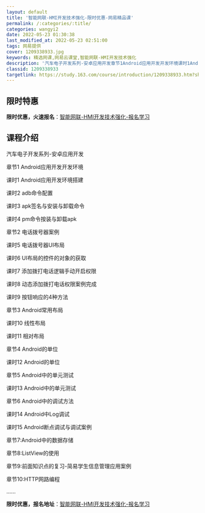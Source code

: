 ```yaml
---
layout: default
title: '智能网联-HMI开发技术强化-限时优惠-网易精品课'
permalink: /:categories/:title/
categories: wangyi2
date: 2022-05-23 01:30:38
last_modified_at: 2022-05-23 02:51:00
tags: 网易提供
cover: 1209338933.jpg
keywords: 精选网课,网易云课堂,智能网联-HMI开发技术强化
description: '汽车电子开发系列-安卓应用开发章节1Android应用开发开发环境课时1Android应用开发环境搭建课时2adb命令配'
classid: 1209338933
targetlink: https://study.163.com/course/introduction/1209338933.htm?share=1&shareId=1025206652&utm_campaign=share&utm_medium=iphoneShare&utm_source=&utm_u=1025206652
---
```


## 限时特惠

**限时优惠，火速报名**：[智能网联-HMI开发技术强化-报名学习](https://study.163.com/course/introduction/1209338933.htm?share=1&shareId=1025206652&utm_campaign=share&utm_medium=iphoneShare&utm_source=&utm_u=1025206652)

## 课程介绍

汽车电子开发系列-安卓应用开发

章节1 Android应用开发开发环境

课时1 Android应用开发环境搭建

课时2 adb命令配置

课时3 apk签名与安装与卸载命令

课时4 pm命令按装与卸载apk

章节2 电话拨号器案例

课时5 电话拨号器UI布局

课时6 UI布局的控件的对象的获取

课时7 添加拨打电话逻辑手动开启权限

课时8 动态添加拨打电话权限案例完成

课时9 按钮响应的4种方法

章节3 Android常用布局

课时10 线性布局

课时11 相对布局

章节4 Android的单位

课时12 Android的单位

章节5 Android中的单元测试

课时13 Android中的单元测试

章节6 Android中的调试方法

课时14 Android中Log调试

课时15 Android断点调试与调试案例

章节7:Android中的数据存储

章节8:ListView的使用

章节9:前面知识点的复习-简易学生信息管理应用案例

章节10:HTTP网路编程

......

**限时优惠，报名地址**：[智能网联-HMI开发技术强化-报名学习](https://study.163.com/course/introduction/1209338933.htm?share=1&shareId=1025206652&utm_campaign=share&utm_medium=iphoneShare&utm_source=&utm_u=1025206652)

